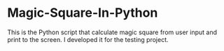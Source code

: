 # Magic-Square-In-Python
This is the Python script that calculate magic square from user input and print to the screen.
I developed it for the testing project. 
